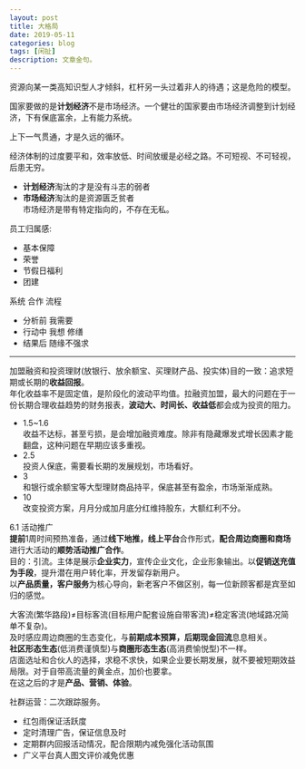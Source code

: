 ```yaml
---
layout: post
title: 大格局
date: 2019-05-11
categories: blog
tags: [闲扯]
description: 文章金句。
---
```


资源向某一类高知识型人才倾斜，杠杆另一头过着非人的待遇；这是危险的模型。


国家要做的是**计划经济**不是市场经济。一个健壮的国家要由市场经济调整到计划经济，下有保底富余，上有能力系统。


上下一气贯通，才是久远的循环。


经济体制的过度要平和，效率放低、时间放缓是必经之路。不可短视、不可轻视，后患无穷。


- **计划经济**淘汰的才是没有斗志的弱者
- **市场经济**淘汰的是资源匮乏贫者<br>
市场经济是带有特定指向的，不存在无私。


员工归属感:
- 基本保障
- 荣誉
- 节假日福利
- 团建


系统 合作 流程

- 分析前 我需要
- 行动中 我想 修缮
- 结果后 随缘不强求


----

加盟融资和投资理财(放银行、放余额宝、买理财产品、投实体)目的一致：追求短期或长期的**收益回报**。<br>
年化收益率不是固定值，是阶段化的波动平均值。拉融资加盟，最大的问题在于一份长期合理收益趋势的财务报表，**波动大、时间长、收益低**都会成为投资的阻力。<br>


- 1.5~1.6<br>
收益不达标，甚至亏损，是会增加融资难度。除非有隐藏爆发式增长因素才能翻盘，这种问题在早期应该多重视。
- 2.5<br>
投资人保底，需要看长期的发展规划，市场看好。
- 3<br>
和银行或余额宝等大型理财商品持平，保底甚至有盈余，市场渐渐成熟。
- 10<br>
改变投资方案，月月分成加月底分红维持股东，大额红利不分。


6.1 活动推广<br>
**提前**1周时间预热准备，通过**线下地推，线上平台**合作形式，**配合周边商圈和商场**进行大活动的**顺势活动推广合作**。<br>
目的：引流。主体是展示**企业实力**，宣传企业文化，企业形象输出。以**促销送充值为手段**，提升潜在用户转化率，开发留存新用户。<br>
以**产品质量，客户服务**为核心导向，新老客户不做区别，每一位新顾客都是宾至如归的感觉。


大客流(繁华路段)≠目标客流(目标用户配套设施自带客流)≠稳定客流(地域路况简单不复杂)。<br>
及时感应周边商圈的生态变化，与**前期成本预算，后期现金回流**息息相关。<br>
**社区形态生态**(低消费谨慎型)与**商圈形态生态**(高消费愉悦型)不一样。<br>
店面选址和合伙人的选择，求稳不求快，如果企业要长期发展，就不要被短期效益局限。对于自带高流量的黄金点，加价也要拿。<br>
在这之后的才是**产品、营销、体验**。


社群运营：二次跟踪服务。
- 红包雨保证活跃度
- 定时清理广告，保证信息及时
- 定期群内回报活动情况，配合限期内减免强化活动氛围
- 广义平台真人图文评价减免优惠
